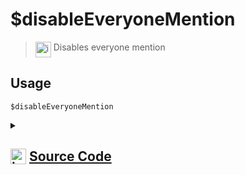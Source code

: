 # $disableEveryoneMention
> <img align="top" src="https://upload.wikimedia.org/wikipedia/commons/thumb/e/e4/Infobox_info_icon.svg/160px-Infobox_info_icon.svg.png?20150409153300" alt="image" width="25" height="auto"> Disables everyone mention
## Usage
```
$disableEveryoneMention
```
<details>
<summary>
    
## <img align="top" src="https://cdn4.iconfinder.com/data/icons/iconsimple-logotypes/512/github-512.png" alt="image" width="25" height="auto">  [Source Code](https://github.com/tryforge/ForgeScript-V2/blob/main/src/native/disableEveryoneMention.ts)
    
</summary>
    
```ts
import { NativeFunction } from "../structures"

export default new NativeFunction({
    name: "$disableEveryoneMention",
    version: "1.3.0",
    description: "Disables everyone mention",
    unwrap: false,
    execute(ctx) {
        ctx.container.allowedMentions.parse = ["everyone"]

        return this.success()
    },
})
```
    
</details>